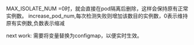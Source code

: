 MAX_ISOLATE_NUM =0时，就会直接在pod隔离后删除，这样会保持原有正常实例数。
increase_pod_num,每次检测失败则增加该数目的实例数，0表示维持原有实例数,负数表示缩减

next work:
需要将变量替换为configmap，以便实时生效。
